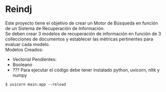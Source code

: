 # Reindj
Este proyecto tiene el objetivo de crear un Motor de Búsqueda en función de un Sistema de Recuperación de Información.  
Se deben crear 3 modelos de recuperación de información en función de 3 collecciones de documentos y establecer las métricas pertinentes para evaluar cada modelo.  
Modelos Creados:  
* Vectorial
Pendientes:  
* Booleano
* ???
Para ejecutar el código debe tener instalado python, uvicorn, nltk y numpy
```
$ uvicorn main:app --reload
